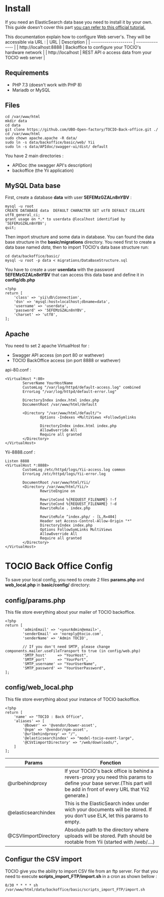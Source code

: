 # Install
If you need an ElasticSearch data base you need to install it by your own. 
This guide doesn't cover this part [you can refer to this official tutorial.](https://www.elastic.co/guide/en/elasticsearch/reference/current/install-elasticsearch.html)

This documentation explain how to configure Web server's. They will be accessible via URL :
| URL                   | Description     |
| --------------------- | --------------- |
| http://localhost:8888 | Backoffice to configure your TOCIO's hardware network |
| http://localhost      | REST API o access data from your TOCIO web server |

## Requirements
  - PHP 7.3 (doesn't work with PHP 8)
  - Mariadb or MySQL

## Files
```
cd /var/www/html
mkdir data
cd data 
git clone https://github.com/UBO-Open-factory/TOCIO-Back-office.git ./
cd /var/www/html
sudo chown apache.apache -R data/ 
sudo ln -s data/backoffice/basic/web/ Yii
sudo ln -s data/APIdoc/swagger-ui/dist/ default
```
You have 2 main directories :
* APIDoc (the swagger API's description)
* backoffice (the Yii application)


## MySQL Data base
First, create a database **data** with user **5EFEMzGZALn8nYBV** :
```
mysql -u root
CREATE DATABASE data  DEFAULT CHARACTER SET utf8 DEFAULT COLLATE utf8_general_ci;
grant usage on *.* to userdata @localhost identified by '5EFEMzGZALn8nYBV';
quit;
```

Then import structure and some data in database.
You can found the data base structure in the __basic/migrations__ directory. 
You need first to create a data base named _data_, then to import TOCIO's data base structure run:

```
cd data/backoffice/basic/
mysql -u root -p data < migrations/DataBaseStructure.sql

```
You have to create a user __userdata__ with the password __5EFEMzGZALn8nYBV__ that can access this data base and define it in __config/db.php__
```
<?php
return [
    'class' => 'yii\db\Connection',
    'dsn' => 'mysql:host=localhost;dbname=data',
    'username' => 'userdata',
    'password' => '5EFEMzGZALn8nYBV',
    'charset' => 'utf8',
];
```


## Apache
You need to set 2 apache VirtualHost for :
- Swagger API access (on port 80 or wathever)
- TOCIO BackOffice access (on port 8888 or wathever)

api-80.conf :
```
<VirtualHost *:80>
        ServerName YourHostName
        CustomLog "/var/log/httpd/default-access.log" combined
        ErrorLog "/var/log/httpd/default-error.log"

        DirectoryIndex index.html index.php
        DocumentRoot /var/www/html/default

        <Directory "/var/www/html/default/">
                Options -Indexes +MultiViews +FollowSymlinks

                DirectoryIndex index.html index.php
                AllowOverride All
                Require all granted
        </Directory>
</VirtualHost>
```
Yii-8888.conf :
```
Listen 8888
<VirtualHost *:8888>
        CustomLog /etc/httpd/logs/Yii-access.log common
        ErrorLog /etc/httpd/logs/Yii-error.log

        DocumentRoot /var/www/html/Yii/
        <Directory /var/www/html/Yii/>
                RewriteEngine on

                RewriteCond %{REQUEST_FILENAME} !-f
                RewriteCond %{REQUEST_FILENAME} !-d
                RewriteRule . index.php

                RewriteRule ^index.php/ - [L,R=404]
                Header set Access-Control-Allow-Origin "*"
                DirectoryIndex index.php
                Options FollowSymLinks MultiViews
                AllowOverride All
                Require all granted
        </Directory>
</VirtualHost>
```


# TOCIO Back Office Config
To save your local config, you need to create 2 files __params.php__ and __web_local.php__ in __basic/config/__ directory:
## __config/params.php__ ##
This file store everything about your mailer of TOCIO backoffice.
```
<?php
return [
		'adminEmail' => '<yourAdmin@email>',
		'senderEmail' => 'noreply@tocio.com',
		'senderName' => 'Admin TOCIO',
		
		// If you don't need SMTP, please change components.mailer.useFileTransport to true (in config/web.php)
		'SMTP_host' 	=> "YourHost",
		'SMTP_port' 	=> "YourPort",
		'SMTP_username'	=> "YourUserName",
		'SMTP_password' => "YourUserPassword",
];
```

## __config/web_local.php__ ##
This file store everything about your instance of TOCIO backoffice.
```
<?php
return [
    'name' => "TOCIO : Back Office",
    'aliases' => [
        '@bower' => '@vendor/bower-asset',
        '@npm' => '@vendor/npm-asset',
        '@urlbehindproxy' => "/",
        '@elasticsearchindex' => "model-tocio-event-large",
        '@CSVIimportDirectory' => "/web/downloads/",       
    ]
];
```
| Params               | Fonction        |
| -------------------- | --------------- |
| @urlbehindproxy      | If your TOCIO's back office is behind a revers-proxy you need this params to define your base server.(This part will be add in front of every URL that Yii2 generate.) |
| @elasticsearchindex  | This is the ElasticSearch index under wich your documents will be stored. If you don't use ELK, let this params to empty. |
| @CSVIimportDirectory | Absolute path to the directory where uploads will be stored. Path should be rootable from Yii (started with /web/....) |



## Configur the CSV import
TOCIO give you the ability to import CSV file from an ftp server. For that you need to execute __scripts_import_FTP/import.sh__ in a cron as shown bellow :
```
0/30 * * * * sh /var/www/html/data/backoffice/basic/scripts_import_FTP/import.sh
```

